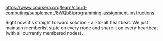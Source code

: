 https://www.coursera.org/learn/cloud-computing/supplement/8WQb8/programming-assignment-instructions

Right now it's straight forward solution - all-to-all heartbeat. We just maintain memberlist state on every node and share it on every heartbeat (with all currently membered nodes).
